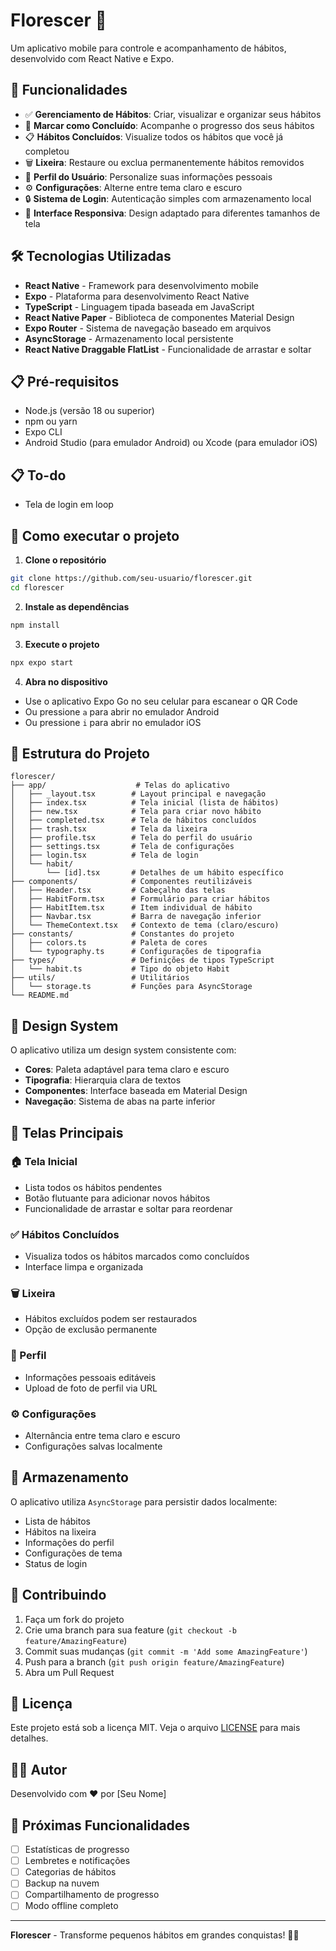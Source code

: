 # Florescer 🌱

Um aplicativo mobile para controle e acompanhamento de hábitos, desenvolvido com React Native e Expo.

## 📱 Funcionalidades

- ✅ **Gerenciamento de Hábitos**: Criar, visualizar e organizar seus hábitos
- 🎯 **Marcar como Concluído**: Acompanhe o progresso dos seus hábitos
- 📋 **Hábitos Concluídos**: Visualize todos os hábitos que você já completou
- 🗑️ **Lixeira**: Restaure ou exclua permanentemente hábitos removidos
- 👤 **Perfil do Usuário**: Personalize suas informações pessoais
- ⚙️ **Configurações**: Alterne entre tema claro e escuro
- 🔒 **Sistema de Login**: Autenticação simples com armazenamento local
- 📱 **Interface Responsiva**: Design adaptado para diferentes tamanhos de tela

## 🛠️ Tecnologias Utilizadas

- **React Native** - Framework para desenvolvimento mobile
- **Expo** - Plataforma para desenvolvimento React Native
- **TypeScript** - Linguagem tipada baseada em JavaScript
- **React Native Paper** - Biblioteca de componentes Material Design
- **Expo Router** - Sistema de navegação baseado em arquivos
- **AsyncStorage** - Armazenamento local persistente
- **React Native Draggable FlatList** - Funcionalidade de arrastar e soltar

## 📋 Pré-requisitos

- Node.js (versão 18 ou superior)
- npm ou yarn
- Expo CLI
- Android Studio (para emulador Android) ou Xcode (para emulador iOS)

## 📋 To-do
- Tela de login em loop

## 🚀 Como executar o projeto

1. **Clone o repositório**
```bash
git clone https://github.com/seu-usuario/florescer.git
cd florescer
```

2. **Instale as dependências**
```bash
npm install
```

3. **Execute o projeto**
```bash
npx expo start
```

4. **Abra no dispositivo**
- Use o aplicativo Expo Go no seu celular para escanear o QR Code
- Ou pressione `a` para abrir no emulador Android
- Ou pressione `i` para abrir no emulador iOS

## 📂 Estrutura do Projeto

```
florescer/
├── app/                    # Telas do aplicativo
│   ├── _layout.tsx        # Layout principal e navegação
│   ├── index.tsx          # Tela inicial (lista de hábitos)
│   ├── new.tsx            # Tela para criar novo hábito
│   ├── completed.tsx      # Tela de hábitos concluídos
│   ├── trash.tsx          # Tela da lixeira
│   ├── profile.tsx        # Tela do perfil do usuário
│   ├── settings.tsx       # Tela de configurações
│   ├── login.tsx          # Tela de login
│   └── habit/
│       └── [id].tsx       # Detalhes de um hábito específico
├── components/            # Componentes reutilizáveis
│   ├── Header.tsx         # Cabeçalho das telas
│   ├── HabitForm.tsx      # Formulário para criar hábitos
│   ├── HabitItem.tsx      # Item individual de hábito
│   ├── Navbar.tsx         # Barra de navegação inferior
│   └── ThemeContext.tsx   # Contexto de tema (claro/escuro)
├── constants/             # Constantes do projeto
│   ├── colors.ts          # Paleta de cores
│   └── typography.ts      # Configurações de tipografia
├── types/                 # Definições de tipos TypeScript
│   └── habit.ts           # Tipo do objeto Habit
├── utils/                 # Utilitários
│   └── storage.ts         # Funções para AsyncStorage
└── README.md
```

## 🎨 Design System

O aplicativo utiliza um design system consistente com:

- **Cores**: Paleta adaptável para tema claro e escuro
- **Tipografia**: Hierarquia clara de textos
- **Componentes**: Interface baseada em Material Design
- **Navegação**: Sistema de abas na parte inferior

## 📱 Telas Principais

### 🏠 Tela Inicial
- Lista todos os hábitos pendentes
- Botão flutuante para adicionar novos hábitos
- Funcionalidade de arrastar e soltar para reordenar

### ✅ Hábitos Concluídos
- Visualiza todos os hábitos marcados como concluídos
- Interface limpa e organizada

### 🗑️ Lixeira
- Hábitos excluídos podem ser restaurados
- Opção de exclusão permanente

### 👤 Perfil
- Informações pessoais editáveis
- Upload de foto de perfil via URL

### ⚙️ Configurações
- Alternância entre tema claro e escuro
- Configurações salvas localmente

## 💾 Armazenamento

O aplicativo utiliza `AsyncStorage` para persistir dados localmente:

- Lista de hábitos
- Hábitos na lixeira
- Informações do perfil
- Configurações de tema
- Status de login

## 🤝 Contribuindo

1. Faça um fork do projeto
2. Crie uma branch para sua feature (`git checkout -b feature/AmazingFeature`)
3. Commit suas mudanças (`git commit -m 'Add some AmazingFeature'`)
4. Push para a branch (`git push origin feature/AmazingFeature`)
5. Abra um Pull Request

## 📄 Licença

Este projeto está sob a licença MIT. Veja o arquivo [LICENSE](LICENSE) para mais detalhes.

## 👨‍💻 Autor

Desenvolvido com ❤️ por [Seu Nome]

## 🔮 Próximas Funcionalidades

- [ ] Estatísticas de progresso
- [ ] Lembretes e notificações
- [ ] Categorias de hábitos
- [ ] Backup na nuvem
- [ ] Compartilhamento de progresso
- [ ] Modo offline completo

---

**Florescer** - Transforme pequenos hábitos em grandes conquistas! 🌱✨
